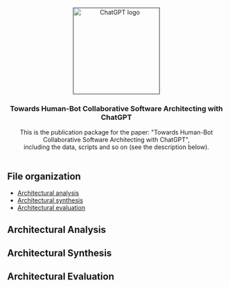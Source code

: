 <p align="center">
  <a href=" ">
    <img src="https://seeklogo.com/images/C/chatgpt-logo-02AFA704B5-seeklogo.com.png" alt="ChatGPT logo" width="200" height="200">
  </a>
</p>

<h3 align="center">Towards Human-Bot Collaborative Software Architecting with ChatGPT</h3>

<p align="center">
  This is the publication package for the paper: "Towards Human-Bot Collaborative Software Architecting with ChatGPT",
  <br>including the data, scripts and so on (see the description below).
  <br>
  <br>



## File organization

- [Architectural analysis](#architectural-Analysis)
- [Architectural synthesis](#architectural-Synthesis)
- [Architectural evaluation](#architectural-Evaluation)



## Architectural Analysis


  
## Architectural Synthesis



## Architectural Evaluation



